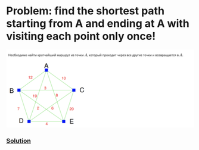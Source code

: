 # Problem: find the shortest path starting from A and ending at A with visiting each point only once!
![img](https://github.com/anton96vice/Portfolio/blob/main/Mathematics/Optimization/Problems/Traveling_Merchant/Screen%20Shot%202021-02-24%20at%203.35.22%20AM.png)

### [Solution](https://github.com/anton96vice/Portfolio/blob/main/Mathematics/Optimization/Problems/Traveling_Merchant/travel.py)
